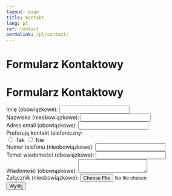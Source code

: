 ```yaml
---
layout: page
title: Kontakt
lang: pl
ref: contact
permalink: /pl/contact/
---
```


# Formularz Kontaktowy

# Formularz Kontaktowy

<form action="/submit-form" method="post" enctype="multipart/form-data" class="contact-form">
  <div class="form-group">
    <label for="imie">Imię (obowiązkowe):</label>
    <input type="text" id="imie" name="imie" required>
  </div>

  <div class="form-group">
    <label for="nazwisko">Nazwisko (nieobowiązkowe):</label>
    <input type="text" id="nazwisko" name="nazwisko">
  </div>

  <div class="form-group">
    <label for="email">Adres email (obowiązkowe):</label>
    <input type="email" id="email" name="email" required>
  </div>

  <div class="form-group">
    <label>Preferuję kontakt telefoniczny:</label>
    <div class="radio-group">
      <input type="radio" id="kontakt-tak" name="kontakt" value="tak">
      <label for="kontakt-tak">Tak</label>
      <input type="radio" id="kontakt-nie" name="kontakt" value="nie">
      <label for="kontakt-nie">Nie</label>
    </div>
  </div>

  <div class="form-group">
    <label for="telefon">Numer telefonu (nieobowiązkowe):</label>
    <input type="tel" id="telefon" name="telefon">
  </div>

  <div class="form-group">
    <label for="temat">Temat wiadomości (obowiązkowe):</label>
    <input type="text" id="temat" name="temat" required>
  </div>

  <div class="form-group">
    <label for="wiadomosc">Wiadomość (obowiązkowe):</label>
    <textarea id="wiadomosc" name="wiadomosc" required></textarea>
  </div>

  <div class="form-group">
    <label for="zalacznik">Załącznik (nieobowiązkowe):</label>
    <input type="file" id="zalacznik" name="zalacznik">
  </div>

  <div class="form-group">
    <input type="submit" value="Wyślij" class="button">
  </div>
</form>